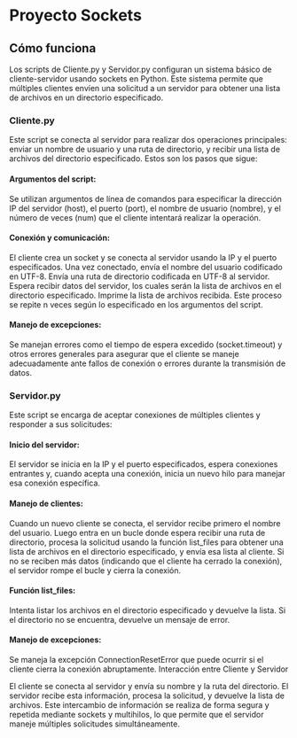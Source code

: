 # Proyecto Sockets

## Cómo funciona

Los scripts de Cliente.py y Servidor.py configuran un sistema básico de cliente-servidor usando sockets en Python. Este sistema permite que múltiples clientes envíen una solicitud a un servidor para obtener una lista de archivos en un directorio especificado. 

### Cliente.py
Este script se conecta al servidor para realizar dos operaciones principales: enviar un nombre de usuario y una ruta de directorio, y recibir una lista de archivos del directorio especificado. Estos son los pasos que sigue:

#### Argumentos del script:
Se utilizan argumentos de línea de comandos para especificar la dirección IP del servidor (host), el puerto (port), el nombre de usuario (nombre), y el número de veces (num) que el cliente intentará realizar la operación.

#### Conexión y comunicación:
El cliente crea un socket y se conecta al servidor usando la IP y el puerto especificados.
Una vez conectado, envía el nombre del usuario codificado en UTF-8.
Envía una ruta de directorio codificada en UTF-8 al servidor.
Espera recibir datos del servidor, los cuales serán la lista de archivos en el directorio especificado.
Imprime la lista de archivos recibida.
Este proceso se repite n veces según lo especificado en los argumentos del script.

#### Manejo de excepciones:
Se manejan errores como el tiempo de espera excedido (socket.timeout) y otros errores generales para asegurar que el cliente se maneje adecuadamente ante fallos de conexión o errores durante la transmisión de datos.

### Servidor.py
Este script se encarga de aceptar conexiones de múltiples clientes y responder a sus solicitudes:

#### Inicio del servidor:
El servidor se inicia en la IP y el puerto especificados, espera conexiones entrantes y, cuando acepta una conexión, inicia un nuevo hilo para manejar esa conexión específica.

#### Manejo de clientes:
Cuando un nuevo cliente se conecta, el servidor recibe primero el nombre del usuario.
Luego entra en un bucle donde espera recibir una ruta de directorio, procesa la solicitud usando la función list_files para obtener una lista de archivos en el directorio especificado, y envía esa lista al cliente.
Si no se reciben más datos (indicando que el cliente ha cerrado la conexión), el servidor rompe el bucle y cierra la conexión.

#### Función list_files:
Intenta listar los archivos en el directorio especificado y devuelve la lista.
Si el directorio no se encuentra, devuelve un mensaje de error.

#### Manejo de excepciones:
Se maneja la excepción ConnectionResetError que puede ocurrir si el cliente cierra la conexión abruptamente.
Interacción entre Cliente y Servidor


El cliente se conecta al servidor y envía su nombre y la ruta del directorio.
El servidor recibe esta información, procesa la solicitud, y devuelve la lista de archivos.
Este intercambio de información se realiza de forma segura y repetida mediante sockets y multihilos, lo que permite que el servidor maneje múltiples solicitudes simultáneamente.
